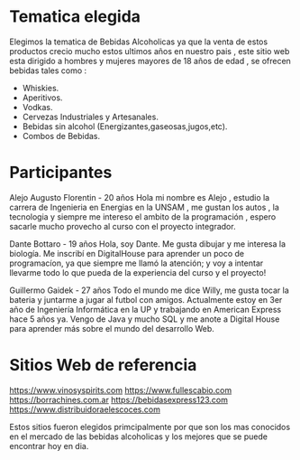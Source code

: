 # Tematica elegida
Elegimos la tematica de Bebidas Alcoholicas ya que la venta de estos productos  crecio mucho estos ultimos años en nuestro pais , este sitio web esta dirigido a hombres y mujeres mayores de 18 años de edad , se ofrecen bebidas tales como :
- Whiskies.
- Aperitivos.
- Vodkas.
- Cervezas Industriales y Artesanales.
- Bebidas sin alcohol (Energizantes,gaseosas,jugos,etc).
- Combos de Bebidas.

# Participantes
Alejo Augusto Florentin - 20 años
Hola mi nombre es Alejo , estudio la carrera de Ingenieria en Energias en la UNSAM , me gustan los autos , la tecnologia y siempre me intereso el ambito de la programación , espero sacarle mucho provecho al curso con el proyecto integrador.

Dante Bottaro - 19 años
Hola, soy Dante. Me gusta dibujar y me interesa la biología. Me inscribí en DigitalHouse para aprender un poco de programacíon, ya que siempre me llamó la atención; y voy a intentar llevarme todo lo que pueda de la experiencia del curso y el proyecto!

Guillermo Gaidek - 27 años
Todo el mundo me dice Willy, me gusta tocar la bateria y juntarme a jugar al futbol con amigos. Actualmente estoy en 3er año de Ingeniería Informática en la UP y trabajando en American Express hace 5 años ya. Vengo de Java y mucho SQL y me anote a Digital House para aprender más sobre el mundo del desarrollo Web. 

# Sitios Web de referencia
https://www.vinosyspirits.com
https://www.fullescabio.com
https://borrachines.com.ar
https://bebidasexpress123.com
https://www.distribuidoraelescoces.com

Estos sitios fueron elegidos primcipalmente por que son los mas conocidos en el mercado de las bebidas alcoholicas y los mejores que se puede encontrar hoy en dia.
